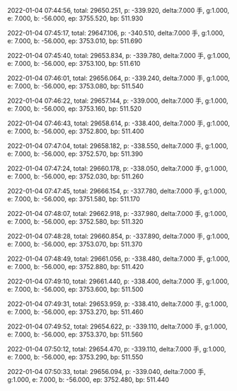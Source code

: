 2022-01-04 07:44:56, total: 29650.251, p: -339.920, delta:7.000 手, g:1.000, e: 7.000, b: -56.000, ep: 3755.520, bp: 511.930

2022-01-04 07:45:17, total: 29647.106, p: -340.510, delta:7.000 手, g:1.000, e: 7.000, b: -56.000, ep: 3753.010, bp: 511.690

2022-01-04 07:45:40, total: 29653.834, p: -339.780, delta:7.000 手, g:1.000, e: 7.000, b: -56.000, ep: 3753.100, bp: 511.610

2022-01-04 07:46:01, total: 29656.064, p: -339.240, delta:7.000 手, g:1.000, e: 7.000, b: -56.000, ep: 3753.080, bp: 511.540

2022-01-04 07:46:22, total: 29657.144, p: -339.000, delta:7.000 手, g:1.000, e: 7.000, b: -56.000, ep: 3753.160, bp: 511.520

2022-01-04 07:46:43, total: 29658.614, p: -338.400, delta:7.000 手, g:1.000, e: 7.000, b: -56.000, ep: 3752.800, bp: 511.400

2022-01-04 07:47:04, total: 29658.182, p: -338.550, delta:7.000 手, g:1.000, e: 7.000, b: -56.000, ep: 3752.570, bp: 511.390

2022-01-04 07:47:24, total: 29660.178, p: -338.050, delta:7.000 手, g:1.000, e: 7.000, b: -56.000, ep: 3752.030, bp: 511.260

2022-01-04 07:47:45, total: 29666.154, p: -337.780, delta:7.000 手, g:1.000, e: 7.000, b: -56.000, ep: 3751.580, bp: 511.170

2022-01-04 07:48:07, total: 29662.918, p: -337.980, delta:7.000 手, g:1.000, e: 7.000, b: -56.000, ep: 3752.580, bp: 511.320

2022-01-04 07:48:28, total: 29660.854, p: -337.890, delta:7.000 手, g:1.000, e: 7.000, b: -56.000, ep: 3753.070, bp: 511.370

2022-01-04 07:48:49, total: 29661.056, p: -338.480, delta:7.000 手, g:1.000, e: 7.000, b: -56.000, ep: 3752.880, bp: 511.420

2022-01-04 07:49:10, total: 29661.440, p: -338.400, delta:7.000 手, g:1.000, e: 7.000, b: -56.000, ep: 3753.600, bp: 511.500

2022-01-04 07:49:31, total: 29653.959, p: -338.410, delta:7.000 手, g:1.000, e: 7.000, b: -56.000, ep: 3753.270, bp: 511.460

2022-01-04 07:49:52, total: 29654.622, p: -339.110, delta:7.000 手, g:1.000, e: 7.000, b: -56.000, ep: 3753.370, bp: 511.560

2022-01-04 07:50:12, total: 29654.470, p: -339.110, delta:7.000 手, g:1.000, e: 7.000, b: -56.000, ep: 3753.290, bp: 511.550

2022-01-04 07:50:33, total: 29656.094, p: -339.040, delta:7.000 手, g:1.000, e: 7.000, b: -56.000, ep: 3752.480, bp: 511.440